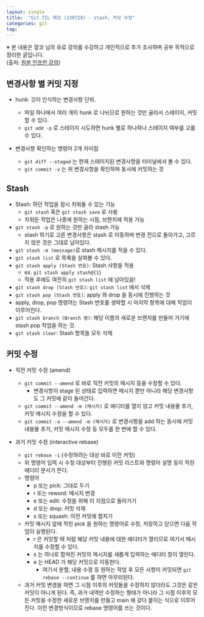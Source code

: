```yaml
---
layout: single
title:  "Git TIL 메모 (230729) - stash, 커밋 수정"
categories: git
tag:
---
```


※ 본 내용은 얄코 님의 유료 강의를 수강하고 개인적으로 추가 조사하며 공부 목적으로 정리한 글입니다.  
(출처: [원본 인프런 강의](https://www.inflearn.com/course/%EC%A0%9C%EB%8C%80%EB%A1%9C-%ED%8C%8C%EB%8A%94-%EA%B9%83#))  

## 변경사항 별 커밋 지정
- hunk: 깃이 인식하는 변경사항 단위. 
	- 파일 하나에서 여러 개의 hunk 로 나뉘므로 원하는 것만 골라서 스테이지, 커밋 할 수 있다.
	- `git add -p` 로 스테이지 시도하면 hunk 별로 하나하나 스테이지 여부를 고를 수 있다.

- 변경사항 확인하는 명령어 2개 차이점
	- `git diff --staged` 는 현재 스테이지된 변경사항을 터미널에서 볼 수 있다.
	- `git commit -v` 는 위 변경사항을 확인하며 동시에 커밋하는 것
　  

## Stash
- Stash: 하던 작업을 잠시 치워둘 수 있는 기능
	- `git stash` 혹은 `git stash save` 로 사용
	- 치워둔 작업은 나중에 원하는 시점, 브랜치에 적용 가능
- `git stash -p` 로 원하는 것만 골라 stash 가능
	- stash 하기로 고른 변경사항은 stash 로 이동하며 변경 전으로 돌아가고, 고르지 않은 것은 그대로 남아있다.
- `git stash -m (message)`로 stash 메시지를 적을 수 있다.
- `git stash list` 로 목록을 살펴볼 수 있다.
- `git stash apply (Stash 번호)`: Stash 사항을 적용
	- ex. `git stash apply stash@{1}`
	- 적용 후에도 여전히 `git stash list` 에 남아있음!
- `git stash drop (Stash 번호)`: `git stash list` 에서 삭제
- `git stash pop (Stash 번호)`: apply 와 drop 을 동시에 진행하는 것
- apply, drop, pop 명령어는 Stash 번호를 생략할 시 마지막 항목에 대해 작업이 이루어진다.
- `git stash branch (Branch 명)`: 해당 이름의 새로운 브랜치를 만들어 거기에 stash pop 작업을 하는 것.
- `git stash clear`: Stash 항목들 모두 삭제
　  

## 커밋 수정
- 직전 커밋 수정 (amend)
	- `git commit --amend` 로 바로 직전 커밋의 메시지 등을 수정할 수 있다.
		- 변경사항이 stage 된 상태로 입력하면 메시지 뿐만 아니라 해당 변경사항도 그 커밋에 같이 들어간다.
	- `git commit --amend -m (메시지)` 로 에디터를 열지 않고 커밋 내용물 추가, 커밋 메시지 수정을 할 수 있다.
	- `git commit -a --amend -m (메시지)` 로 변경사항을 add 하는 동시에 커밋 내용물 추가, 커밋 메시지 수정 등 모두를 한 번에 할 수 있다.

- 과거 커밋 수정 (interactive rebase)
	- `git rebase -i` (수정하려는 대상 바로 이전 커밋) 
	- 위 명령어 입력 시 수정 대상부터 진행된 커밋 리스트와 명령어 설명 등이 적힌 에디터 문서가 뜬다.
	- 명령어
		- p 또는 pick: 그대로 두기
		- r 또는 reword: 메시지 변경
		- e 또는 edit: 수정을 위해 이 지점으로 돌아가기
		- d 또는 drop: 커밋 삭제
		- s 또는 squash: 이전 커밋에 합치기
	- 커밋 메시지 앞에 적힌 pick 을 원하는 명령어로 수정, 저장하고 닫으면 다음 작업이 실행된다.
		- r 은 커밋할 때 처럼 해당 커밋 내용에 대한 에디터가 열리므로 여기서 메시지를 수정할 수 있다.
		- s 는 하나로 합쳐진 커밋의 메시지를 새롭게 입력하는 에디터 창이 열린다.
		- e 는 HEAD 가 해당 커밋으로 이동한다.
			- 여기서 분할, 내용 수정 등 원하는 작업 후 모든 사항이 커밋되면 `git rebase --continue` 를 하면 마무리된다.
	- 과거 커밋 변경을 하면 그 시점 이후의 커밋들을 수정하지 않더라도 그것은 같은 커밋이 아니게 된다. 즉, 과거 내역만 수정하는 형태가 아니라 그 시점 이후의 모든 커밋을 수정한 새로운 브랜치를 만들고 main 에 갖다 붙이는 식으로 이루어진다. 이런 변경방식이므로 rebase 명령어를 쓰는 것이다.

